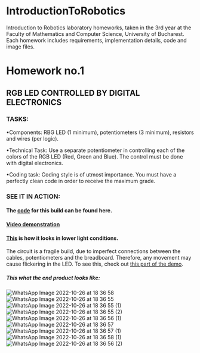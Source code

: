# IntroductionToRobotics
Introduction to Robotics laboratory homeworks, taken in the 3rd year at the Faculty of Mathematics and Computer Science, University of Bucharest. Each homework includes requirements, implementation details, code and image files.

# Homework no.1

## RGB LED CONTROLLED BY DIGITAL ELECTRONICS


### TASKS:
•Components: RBG LED (1 minimum), potentiometers (3 minimum), resistors and wires (per logic).

•Technical Task: Use a separate potentiometer in controlling each of the colors of the RGB LED (Red, Green and Blue). The control must be done with digital electronics.

•Coding task: Coding style is of utmost importance. You must have a perfectly clean code in order to receive the maximum grade.

### SEE IT IN ACTION:

#### The [code](https://github.com/BogdanPopel/IntroductionToRobotics/blob/main/Tema%201%20-%20RGBwithPotentiometers.ino) for this build can be found here.

#### [Video demonstration](https://www.youtube.com/watch?v=3S08bdfMk_I)

#### [This](https://youtu.be/3S08bdfMk_I?t=61) is how it looks in lower light conditions.

The circuit is a fragile build, due to imperfect connections between the cables, potentiometers and the breadboard. Therefore, any movement may cause flickering in the LED. To see this, check out [this part of the demo](https://youtu.be/3S08bdfMk_I?t=117).

##### This what the end product looks like:

![WhatsApp Image 2022-10-26 at 18 36 58](https://user-images.githubusercontent.com/79463256/198071657-169fc7c2-7aa7-4970-a026-ca6d22fd3b43.jpeg)
![WhatsApp Image 2022-10-26 at 18 36 55](https://user-images.githubusercontent.com/79463256/198071709-af636a55-08df-4f6a-be0e-233ffaf9b658.jpeg)
![WhatsApp Image 2022-10-26 at 18 36 55 (1)](https://user-images.githubusercontent.com/79463256/198071793-ae9c3136-dc80-4733-a8b5-42718f0aa811.jpeg)
![WhatsApp Image 2022-10-26 at 18 36 55 (2)](https://user-images.githubusercontent.com/79463256/198071815-6d67d5b4-e5ab-4c65-b0a5-b7b7dba22e36.jpeg)
![WhatsApp Image 2022-10-26 at 18 36 56 (1)](https://user-images.githubusercontent.com/79463256/198071875-20bc3688-e63f-4feb-baf8-a5fe48c9951d.jpeg)
![WhatsApp Image 2022-10-26 at 18 36 57](https://user-images.githubusercontent.com/79463256/198071913-9f5cd657-c2e3-42a0-ab5e-ee9bdd211af7.jpeg)
![WhatsApp Image 2022-10-26 at 18 36 57 (1)](https://user-images.githubusercontent.com/79463256/198071951-1e2a4617-7835-4fa4-b8de-ee1e91c1ba7d.jpeg)
![WhatsApp Image 2022-10-26 at 18 36 58 (1)](https://user-images.githubusercontent.com/79463256/198072006-c493859b-4a56-4949-aed9-861040026a62.jpeg)
![WhatsApp Image 2022-10-26 at 18 36 56 (2)](https://user-images.githubusercontent.com/79463256/198073066-4761468c-8f01-47cd-8a10-6755b49cb567.jpeg)

